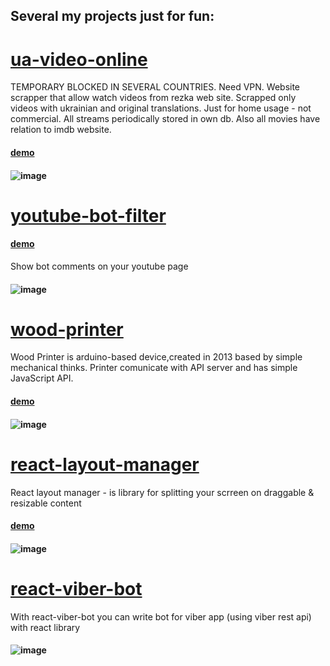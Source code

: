 ## Several my projects just for fun:

# [ua-video-online](https://github.com/mgerasika/ua-video-online) 
TEMPORARY BLOCKED IN SEVERAL COUNTRIES. Need VPN. Website scrapper that allow watch videos from rezka web site. Scrapped only videos with ukrainian and original translations. Just for home usage - not commercial. All streams periodically stored in own db. Also all movies have relation to imdb website.
#### [demo](https://github.com/mgerasika/ua-video-online)
#### ![image](https://github.com/mgerasika/mgerasika/assets/10614750/95238653-d4f3-400d-bc76-ac1647f60a5d)

# [youtube-bot-filter](https://github.com/mgerasika/youtube-bot-filter) 
#### [demo](https://bot-landing-6a052.web.app/)
Show bot comments on your youtube page
#### ![image](https://github.com/user-attachments/assets/d1304d52-c899-40e0-87e4-cd128a503f76)

# [wood-printer](https://github.com/mgerasika/arduino-plotter)
Wood Printer is arduino-based device,created in 2013 based by simple mechanical thinks. Printer comunicate with API server and has simple JavaScript API.
#### [demo](https://arduino-plotter.web.app/)
#### ![image](https://github.com/mgerasika/mgerasika/assets/10614750/7b8d7b73-e26d-44cb-936a-5eb81e4a3970)

# [react-layout-manager](https://github.com/mgerasika/react-layout-manager)
React layout manager - is library for splitting your scrreen on draggable & resizable content
#### [demo](https://react-layout-manager.web.app/)
#### ![image](https://github.com/mgerasika/mgerasika/assets/10614750/376315ba-f770-4d80-b1d5-2a7a622b6c55)

# [react-viber-bot](https://github.com/mgerasika/react-viber-bot)
With react-viber-bot you can write bot for viber app (using viber rest api) with react library
#### ![image](https://github.com/mgerasika/mgerasika/assets/10614750/93b8ea04-1ac8-4caf-a5ea-3de2a7dd0761)


